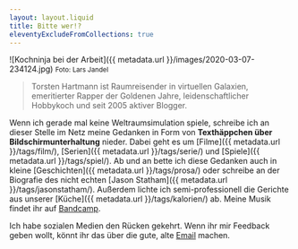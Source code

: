 ```yaml
---
layout: layout.liquid
title: Bitte wer!?
eleventyExcludeFromCollections: true
---
```


![Kochninja bei der Arbeit]({{ metadata.url }}/images/2020-03-07-234124.jpg)
<small>Foto: Lars Jandel</small>

> Torsten Hartmann ist Raumreisender in virtuellen Galaxien, emeritierter Rapper der Goldenen Jahre, leidenschaftlicher Hobbykoch und seit 2005 aktiver Blogger.

Wenn ich gerade mal keine Weltraumsimulation spiele, schreibe ich an dieser Stelle im Netz meine Gedanken in Form von **Texthäppchen über Bildschirmunterhaltung** nieder. Dabei geht es um [Filme]({{ metadata.url }}/tags/film/), [Serien]({{ metadata.url }}/tags/serie/) und [Spiele]({{ metadata.url }}/tags/spiel/). Ab und an bette ich diese Gedanken auch in kleine [Geschichten]({{ metadata.url }}/tags/prosa/) oder schreibe an der Biografie des nicht echten [Jason Statham]({{ metadata.url }}/tags/jasonstatham/). Außerdem lichte ich semi-professionell die Gerichte aus unserer [Küche]({{ metadata.url }}/tags/kalorien/) ab. Meine Musik findet ihr auf [Bandcamp](https://donswelt.bandcamp.com).

Ich habe sozialen Medien den Rücken gekehrt. Wenn ihr mir Feedback geben wollt, könnt ihr das über die gute, alte [Email](mailto:thartmann@posteo.de) machen.